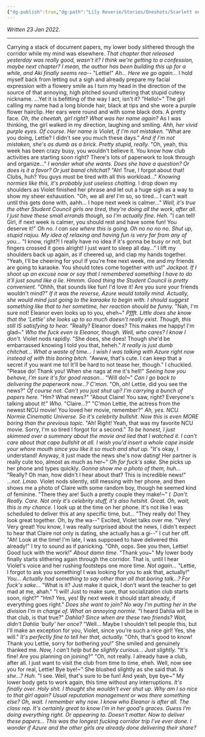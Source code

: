 ```yaml
---
{"dg-publish":true,"dg-path":"Lily Reverie/Stories/Oneshots/Scarlett oneshot.md","permalink":"/lily-reverie/stories/oneshots/scarlett-oneshot/","created":"2023-06-29T02:57:28.712-03:00","updated":"2024-01-18T21:36:10.422-03:00"}
---
```


*Written 23 Jan 2022.*

----

Carrying a stack of document papers, my lower body slithered through the corridor while my mind was elsewhere. *That chapter that released yesterday was really good, wasn't it? I think we're getting to a confession, maybe next chapter? I mean, the author has been building this up for a while, and Aki finally seems rea--*
"Lettie!"
*Ah... Here we go again...*
I hold myself back from letting out a sigh and already prepare my facial expression with a flowery smile as I turn my head in the direction of the source of that annoying, high pitched sound uttering that stupid cutesy nickname. ...Yet it is befitting of the way I act, isn't it?
"Hello!~"
The girl calling my name had a long blonde hair, black at tips and she wore a purple flower hairclip. Her ears were round and with some black dots. A pretty face. *Oh, the cheetah, girl right? What was her name again?* As I was thinking, the girl walked in my direction, laughing and smiling. *Ahh, her vivid purple eyes. Of course. Her name is Violet, if I'm not mistaken.*
"What are you doing, Lettie? I didn't see you much these days."
*And if I'm not mistaken, she's as dumb as a brick. Pretty stupid, really.*
"Oh, yeah, this week has been crazy busy, you wouldn't believe it. You know how club activities are starting soon right? There's lots of paperwork to look through and organize..."
*I wonder what she wants. Does she have a question? Or does is it a favor? Or just banal chitchat?*
"Ah! True, I forgot about that! Clubs, huh? You guys must be tired with all this workload..."
*Knowing normies like this, it's probably just useless chatting.*
I drop down my shoulders as Violet finished her phrase and let out a huge sigh as a way to show my sheer exhaustion.
"Oh, we all are! I'm so, so tired... I can't wait until this gets done with, aahh... I hope next week is calmer..."
*Well, it's true the other Student Council girls are tired, they're doing all the work, after all. I just have these small errands though, so I'm actually fine. Heh.*
"I can tell! Girl, if next week is calmer, you should rest and have some fun! You deserve it!"
*Oh no. I can see where this is going. Oh no no no no. Shut up, stupid riajuu. My idea of relaxing and having fun is very far from any of you...*
"I know, right?! I really have no idea if it's gonna be busy or not, but fingers crossed it goes alright! I just want to sleep all day..."
I lift my shoulders back up again, as if cheered up, and clap my hands together.
"Yeah, I'll be cheering for you! If you're free next week, me and my friends are going to karaoke. You should totes come together with us!"
*Jackpot.
If I shoot up an excuse now or say that I remembered something I have to do it'll just sound like a lie. Hmmm. Good thing the Student Council is pretty convenient.*
"Ohhh, that sounds like fun! I'd love it! Are you sure your friends wouldn't mind?"
*If it was the reverse, Azure would totally mind. Actually, she would mind just going to the karaoke to begin with. I should suggest something like that to her sometime, her reaction should be funny.*
"Nah, I'm sure not! Eleanor even looks up to you, eheh~"
*Pffft. Little does she know that the 'Lettie' she looks up to so much doesn't really exist. Though, this still IS satisfying to hear.*
"Really? Eleanor does? This makes me happy! I'm glad~"
*Who the fuck even is Eleanor, though. Well, who cares? I know I don't.*
Violet nods rapidly.
"She does, she does! Though she'd be embarrassed knowing I told you that, heheh."
*It really is just dumb chitchat... What a waste of time... I wish I was talking with Azure right now instead of with this boring bitch.*
"Awww, that's cute. I can keep that a secret if you want me to! It'll be hard to not tease her, though."
I chuckled.
"Please do! Thank you! When she nags at me it's hell!"
*Seeing how you behave, I'm sure it's for good reason...*
"Will do!~"
*Can I go back to delivering the paperwork now...? C'mon.*
"Oh, oh! Lettie, did you see the news?"
*Of course not. Can't you just shut up? I'm carrying a bunch of papers here.*
"Hm? What news?"
"About Claire! You saw, right? Everyone's talking about it!"
*Who.*
"Claire...?"
"C'mon Lettie, the actress from the newest NCU movie! You loved her movie, remember?"
*Ah, yes. NCU. Normie Cinematic Universe. So it's celebrity bullshit. Now this is even MORE boring than the previous topic.*
"Ah! Right! Yeah, that was my favorite NCU movie. Sorry, I'm so tired I forgot for a second."
*To be honest, I just skimmed over a summary about the movie and lied that I watched it. I can't care about that cape bullshit at all. I wish you'd insert a whole cape inside your whore mouth since you like it so much and shut up.*
"It's okay, I understand! Anyway, it just made the news she's now dating! Her partner is really cute too, almost as much as her~"
*Oh for fuck's sake.*
She picks up her phone and types quickly. *Gonna show me a photo of them, huh...*
"Really? Oh man, how didn't I hear about that? This is incredible news!"
*...not. Lmao.*
Violet nods silently, still messing with her phone, and then shows me a photo of Claire with some random boy, though he seemed kind of feminine.
"There they are! Such a pretty couple they make!~"
*I. Don't. Really. Care. Not only it's celebrity stuff, it's also hetshit. Great. Oh, wait, this is my chance.*
I look up at the time on her phone. It's not like I was scheduled to deliver this at any specific time, but...
"They really do! They look great together. Oh, by the wa--"
Excited, Violet talks over me.
"Very! Very great! You know, I was really surprised about the news, I didn't expect to hear that Claire not only is dating, she actually has a gi--"
I cut her off.
"Ah! Look at the time! I'm late, I was supposed to have delivered this already!"
I try to sound as if panicking.
"Ohh, oops. See you then, Lettie! Good luck with the work!"
*About damn time.*
"Thank you~"
My lower body finally starts slithering again through the corridor. That is, until I hear Violet's voice and her rushing footsteps one more time.
*Not again...*
"Lettie, I forgot to ask you something! I was looking for you to ask that, actually!"
*You... Actually had something to say other than all that boring talk...? For fuck's sake...*
"What is it? Just make it quick, I don't want the teacher to get mad at me, ahah."
"I will! Just to make sure, that socialization club starts soon, right?"
"Hm? Yes, yes! By next week it should start already, if everything goes right."
*Does she want to join? No way I'm putting her in the division I'm in charge of. What an annoying normie.*
"I heard Dahlia will be in that club, is that true?"
*Dahlia? Since when are these two friends? Wait, didn't Dahlia 'bully' her once?*
"Well... Maybe I shouldn't tell people this, but I'll make an exception for you, Violet, since you're such a nice girl! Yes, she will."
*It's perfectly fine to tell her that, actually.*
"Ohh, that's good to know! Thank you Lettie, sorry for bothering you!"
She smiled and genuinely thanked me.
*Now, I can't help but be slightly curious... Just slightly.*
"It's fine! Are you planning on joining?"
"Oh, not really. I already have a club, after all. I just want to visit the club from time to time, eheh. Well, now see you for real, Lettie! Bye bye!~"
She blushed slightly as she said that.
*Is she...? Huh.*
"I see. Well, that's sure to be fun! And yeah, bye bye~"
My lower body gets to work again, this time without any interruptions.
*It's finally over. Holy shit. I thought she wouldn't ever shut up.
Why am I so nice to that girl again? Usual reputation management or was there something else?
Oh, wait. I remember why now.
I know who Eleanor is after all. The class rep.
It's certainly great to know I'm in her good's graces. Guess I'm doing everything right. Or appearing to. Doesn't matter.
Now to deliver these papers... This was the longest fucking corridor trip I've ever done. I wonder if Azure and the other girls are already done delivering their share?*